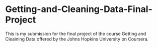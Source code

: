 # Getting-and-Cleaning-Data-Final-Project
This is my submission for the final project of the course Getting and Cleaining Data offered by the Johns Hopkins University on Coursera.
